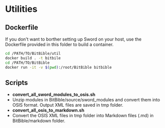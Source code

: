 # Utilities

## Dockerfile

If you don't want to borther setting up Sword on your host, use the Dockerfile provided in this folder to build a container.

```bash
cd /PATH/TO/BitBible/util
docker build . -t bitbile
cd /PATH/TO/BitBible
docker run -it -v $(pwd):/root/BitBible bitbible
```

## Scripts
- **convert_all_sword_modules_to_osis.sh**
 - Unzip modules in BitBible/source/sword_modules and convert them into OSIS format. Output XML files are saved in tmp folder.
- **convert_all_osis_to_markdown.sh**
 - Convert the OSIS XML files in tmp folder into Markdown files (.md) in BitBible/markdown folder.
